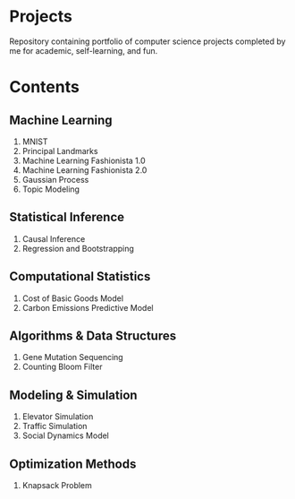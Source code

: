 # Projects
Repository containing portfolio of computer science projects completed by me for academic, self-learning, and fun.

# Contents
## Machine Learning
1. MNIST
2. Principal Landmarks
3. Machine Learning Fashionista 1.0
4. Machine Learning Fashionista 2.0
5. Gaussian Process
6. Topic Modeling

## Statistical Inference
1. Causal Inference
2. Regression and Bootstrapping

## Computational Statistics
1. Cost of Basic Goods Model
2. Carbon Emissions Predictive Model

## Algorithms & Data Structures
1. Gene Mutation Sequencing
2. Counting Bloom Filter

## Modeling & Simulation
1. Elevator Simulation
2. Traffic Simulation
3. Social Dynamics Model

## Optimization Methods
1. Knapsack Problem


